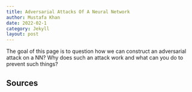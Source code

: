 ```yaml
---
title: Adversarial Attacks Of A Neural Network
author: Mustafa Khan
date: 2022-02-1
category: Jekyll
layout: post
---
```


The goal of this page is to question how we can construct an adversarial attack on a NN? Why does such an attack work and what can you do to prevent such things?

## Sources
